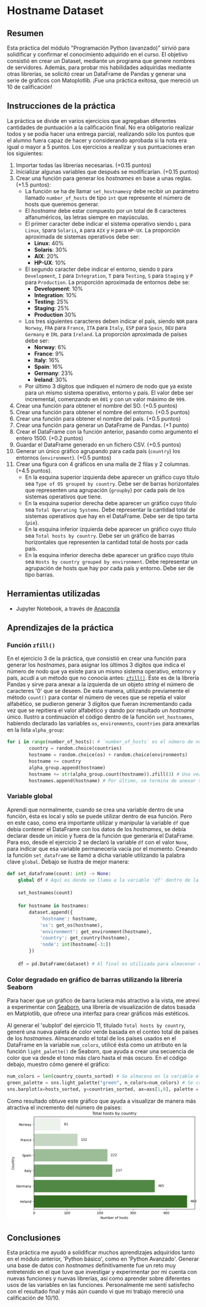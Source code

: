 # Hostname Dataset

## Resumen
Esta práctica del módulo "Programación Python (avanzado)" sirivió para solidificar y confirmar el conocimiento adquirido en el curso. El objetivo consistió en crear un Dataset, mediante un programa que genere nombres de servidores. Además, para probar mis habilidades adquiridas mediante otras librerías, se solicitó crear un DataFrame de Pandas y generar una serie de gráficos con Matoplotlib. ¡Fue una práctica exitosa, que mereció un 10 de calificación!

## Instrucciones de la práctica
La práctica se divide en varios ejercicios que agregaban diferentes cantidades de puntuación a la calificación final. No era obligatorio realizar todos y se podía hacer una entrega parcial, realizando sólo los puntos que el alumno fuera capaz de hacer y considerando aprobada si la nota era igual o mayor a 5 puntos. Los ejercicios a realizar y sus puntuaciones eran los siguientes:

  1. Importar todas las librerías necesarias. (+0.15 puntos)
  2. Inicializar algunas variables que después se modificarían. (+0.15 puntos)
  3. Crear una función para generar los *hostnames* en base a unas reglas. (+1.5 puntos):
     - La función se ha de llamar `set_hostnames`y debe recibir un parámetro llamado `number_of_hosts` de tipo `int` que represente el número de hosts que queremos generar.
     - El *hostname* debe estar compuesto por un total de 8 caracteres alfanuméricos, las letras siempre en mayúsculas.
     - El primer caracter debe indicar el sistema operativo siendo `L` para `Linux`, `S`para `Solaris`, `A` para `AIX` y `H` para `HP-UX`. La proporción aproximada de sistemas operativos debe ser:
       - **Linux**: 40%
       - **Solaris**: 30%
       - **AIX**: 20%
       - **HP-UX**: 10%
     - El segundo caracter debe indicar el entorno, siendo `D` para `Development`, `I` para `Integration`, `T` para `Testing`, `S` para `Staging` y `P` para `Production`. La proporción aproximada de entornos debe se:
       - **Development**: 10%
       - **Integration**: 10%
       - **Testing**: 25%
       - **Staging**: 25%
       - **Production** 30% 
     - Los tres siguientes caracteres deben indicar el país, siendo `NOR` para `Norway`, `FRA` para `France`, `ITA` para `Italy`, `ESP` para `Spain`, `DEU` para `Germany` e `IRL` para `Ireland`. La proporción aproximada de países debe ser:
        - **Norway**: 6%
       - **France**: 9%
       - **Italy**: 16%
       - **Spain**: 16%
       - **Germany**: 23%
       - **Ireland**: 30%
     - Por último 3 dígitos que indiquen el número de nodo que ya existe para un mismo sistema operativo, entorno y país. El valor debe ser incremental, comenzando en `001` y con un valor máximo de `999`.
  4. Crear una función para obtener el nombre del SO. (+0.5 puntos)
  5. Crear una función para obtener el nombre del entorno. (+0.5 puntos)
  6. Crear una función para obtener el nombre del país. (+0.5 puntos)
  7. Crear una función para generar un DataFrame de Pandas. (+1 punto)
  8. Crear el DataFrame con la función anterior, pasando como argumento el entero 1500. (+0.2 puntos) 
  9. Guardar el DataFrame generado en un fichero CSV. (+0.5 puntos)
  10. Generar un único gráfico agrupando para cada país (`country`) los entornos (`environment`). (+0.5 puntos)
  11. Crear una figura con 4 gráficos en una malla de 2 filas y 2 columnas. (+4.5 puntos).
      - En la esquina superior izquierda debe aparecer un gráfico cuyo título sea `Type of OS grouped by country`. Debe ser de barras horizontales que representen una agrupación (`groupby`) por cada país de los sistemas operativos que tiene.
      - En la esquina superior derecha debe aparecer un gráfico cuyo título sea `Total Operating Systems`. Debe representar la cantidad total de sistemas operativos que hay en el DataFrame. Debe ser de tipo tarta (`pie`).
      - En la esquina inferior izquierda debe aparecer un gráfico cuyo título sea `Total hosts by country`. Debe ser un gráfico de barras horizontales que representen la cantidad total de hosts por cada país.
      - En la esquina inferior derecha debe aparecer un gráfico cuyo título sea `Hosts by country grouped by environment`. Debe representar un agrupación de hosts que hay por cada país y entorno. Debe ser de tipo barras.

## Herramientas utilizadas
- Jupyter Notebook, a través de [Anaconda](https://www.anaconda.com/anaconda-navigator)

## Aprendizajes de la práctica
### Función `zfill()`
En el ejercicio 3 de la práctica, que consistió en crear una función para generar los *hostnames*, para asignar los últimos 3 dígitos que indica el número de nodo que ya existe para un mismo sistema operativo, entorno y país, acudí a un método que no conocía antes: [`zfill()`](https://pandas.pydata.org/docs/reference/api/pandas.Series.str.zfill.html). Éste es de la librería Pandas y sirve para anexar a la izquierda de un objeto *string* el número de caracteres '0' que se deseen. De esta manera, utilizando previamente el método `count()` para contar el número de veces que se repetía el valor alfabético, se pudieron generar 3 dígitos que fueran incrementando cada vez que se repitiera el valor alfabético y dando por resultado un *hostname* único. Ilustro a continuación el código dentro de la función `set_hostnames`, habiendo declarado las variables `os`, `environments`, `countries` para anexarlas en la lista `alpha_group`:
```python
for i in range(number_of_hosts): # `number_of_hosts` es el número de nombres de servidores que el usuario desea generar
        country = random.choice(countries)
        hostname = random.choice(os) + random.choice(environments)
        hostname += country
        alpha_group.append(hostname)
        hostname += str(alpha_group.count(hostname)).zfill(3) # Una vez anexando 'hostname' a 'alpha_group' y usando el método `count()`, se convierte a objeto `str`y se aplica el método `zfill()` para generar los 3 dígitos únicos
        hostnames.append(hostname) # Por último, se termina de anexar todos los nombres a la lista vacía de la variable 'hostnames' declarada previamente
```

### Variable global
Aprendí que normalmente, cuando se crea una variable dentro de una función, ésta es local y sólo se puede utilizar dentro de esa función. Pero en este caso, como era importante utilizar y manipular la variable `df` que debía contener el DataFrame con los datos de los *hostnames*, se debía declarar desde un inicio y fuera de la función que generaría el DataFrame. Para eso, desde el ejercicio 2 se declaró la variable `df` con el valor `None`, para indicar que esa variable permanecería vacía por el momento. Creando la función `set_dataframe` se llamó a dicha variable utilizando la palabra clave `global`. Debajo se ilustra de mejor manera:
```python
def set_dataframe(count: int) -> None:
    global df # Aquí es donde se llama a la variable 'df' dentro de la función
    
    set_hostnames(count)
    
    for hostname in hostnames:
        dataset.append({
            'hostname': hostname,
            'os': get_os(hostname),
            'environment': get_environment(hostname),
            'country': get_country(hostname),
            'node': int(hostname[-3:])
        })
        
    df = pd.DataFrame(dataset) # Al final es utilizada para almacenar el DataFrame de Pandas
```
### Color degradado en gráfico de barras utilizando la librería Seaborn
Para hacer que un gráfico de barra luciera más atractivo a la vista, me atreví a experimentar con [Seaborn](https://seaborn.pydata.org/), una librería de visualización de datos basada en Matplotlib, que ofrece una interfaz para crear gráficos más estéticos. 

Al generar el 'subplot' del ejercicio 11, titulado `Total hosts by country`, generé una nueva paleta de color verde basada en el conteo total de países de los *hostnames*. Almacenando el total de los países usados en el DataFrame en la variable `num_colors`, utilicé ésta como un atributo en la función `light_palette()` de Seaborn, que ayuda a crear una secuencia de color que va desde el tono más claro hasta el más oscuro. En el código debajo, muestro cómo generé el gráfico:

```python
num_colors = len(country_counts_sorted) # Se almacena en la variable el total de países del DataFrame (1500)
green_palette = sns.light_palette("green", n_colors=num_colors) # Se crea una nueva variable que almacenará la nueva paleta de color verde usando la función de Seaborn
sns.barplot(x=hosts_sorted, y=countries_sorted, ax=axs[1,0], palette = green_palette, orient='h') # Se genera el gráfico, donde se asigna al atributo 'palette' la variable que contiene la nueva paleta de color
```
Como resultado obtuve este gráfico que ayuda a visualizar de manera más atractiva el incremento del número de países:
![alt text](https://github.com/diegobenjaminvargas/Hostname-Dataset/blob/main/seaborn_green_graphic.png)

## Conclusiones
Esta práctica me ayudó a solidificar muchos aprendizajes adquiridos tanto en el módulo anterior, 'Python básico', como en 'Python Avanzado'. Generar una base de datos con *hostnames* definitivamente fue un reto muy entretenido en el que tuve que investigar y experimentar por mi cuenta con nuevas funciones y nuevas librerías, así como aprender sobre diferentes usos de las variables en las funciones. Personalmente me sentí satisfecho con el resultado final y más aún cuando vi que mi trabajo mereció una calificación de 10/10. 
